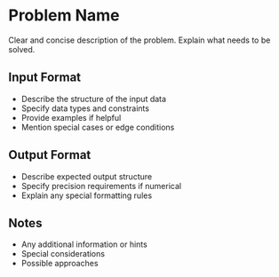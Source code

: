 # Problem Name

Clear and concise description of the problem. Explain what needs to be solved.

## Input Format

- Describe the structure of the input data
- Specify data types and constraints
- Provide examples if helpful
- Mention special cases or edge conditions

## Output Format

- Describe expected output structure
- Specify precision requirements if numerical
- Explain any special formatting rules

## Notes

- Any additional information or hints
- Special considerations
- Possible approaches
